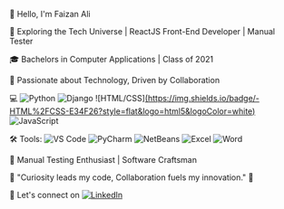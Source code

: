 👋 Hello, I'm Faizan Ali

🚀 Exploring the Tech Universe | ReactJS Front-End Developer | Manual Tester

🎓 Bachelors in Computer Applications | Class of 2021

🔭 Passionate about Technology, Driven by Collaboration

💻 ![Python](https://img.shields.io/badge/-Python-3776AB?style=flat&logo=python&logoColor=white) ![Django](https://img.shields.io/badge/-Django-092E20?style=flat&logo=django&logoColor=white) ![HTML/CSS][(https://img.shields.io/badge/-HTML%2FCSS-E34F26?style=flat&logo=html5&logoColor=white)](https://raw.githubusercontent.com/devicons/devicon/master/icons/html5/html5-original-wordmark.svg) ![JavaScript](https://img.shields.io/badge/-JavaScript-F7DF1E?style=flat&logo=javascript&logoColor=black)

🛠️ Tools: ![VS Code](https://img.shields.io/badge/-VS%20Code-007ACC?style=flat&logo=visual-studio-code&logoColor=white) ![PyCharm](https://img.shields.io/badge/-PyCharm-000000?style=flat&logo=pycharm&logoColor=white) ![NetBeans](https://img.shields.io/badge/-NetBeans-1B6AC6?style=flat&logo=apache-netbeans-ide&logoColor=white) ![Excel](https://img.shields.io/badge/-Excel-217346?style=flat&logo=microsoft-excel&logoColor=white) ![Word](https://img.shields.io/badge/-Word-2B579A?style=flat&logo=microsoft-word&logoColor=white)

🧪 Manual Testing Enthusiast | Software Craftsman

🌟 "Curiosity leads my code, Collaboration fuels my innovation." 🌟

📎 Let's connect on [![LinkedIn](https://img.shields.io/badge/LinkedIn-0077B5?style=flat&logo=linkedin&logoColor=white)](https://www.linkedin.com/in/07faizanali/)
